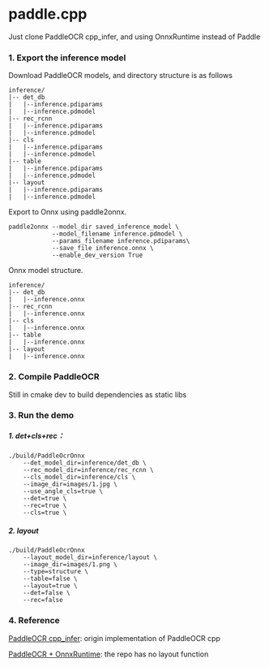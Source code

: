 # paddle.cpp
Just clone PaddleOCR cpp_infer, and using OnnxRuntime instead of Paddle

### 1. Export the inference model
Download PaddleOCR models, and directory structure is as follows
```
inference/
|-- det_db
|   |--inference.pdiparams
|   |--inference.pdmodel
|-- rec_rcnn
|   |--inference.pdiparams
|   |--inference.pdmodel
|-- cls
|   |--inference.pdiparams
|   |--inference.pdmodel
|-- table
|   |--inference.pdiparams
|   |--inference.pdmodel
|-- layout
|   |--inference.pdiparams
|   |--inference.pdmodel
```

Export to Onnx using paddle2onnx.
```
paddle2onnx --model_dir saved_inference_model \
            --model_filename inference.pdmodel \
            --params_filename inference.pdiparams\
            --save_file inference.onnx \
            --enable_dev_version True
```
Onnx model structure.
```
inference/
|-- det_db
|   |--inference.onnx
|-- rec_rcnn
|   |--inference.onnx
|-- cls
|   |--inference.onnx
|-- table
|   |--inference.onnx
|-- layout
|   |--inference.onnx
```

### 2. Compile PaddleOCR
Still in cmake dev to build dependencies as static libs

### 3. Run the demo
##### 1. det+cls+rec：
```shell
./build/PaddleOcrOnnx 
    --det_model_dir=inference/det_db \
    --rec_model_dir=inference/rec_rcnn \
    --cls_model_dir=inference/cls \
    --image_dir=images/1.jpg \
    --use_angle_cls=true \
    --det=true \
    --rec=true \
    --cls=true \
```

##### 2. layout
```shell
./build/PaddleOcrOnnx 
    --layout_model_dir=inference/layout \
    --image_dir=images/1.png \
    --type=structure \
    --table=false \
    --layout=true \
    --det=false \
    --rec=false
```

### 4. Reference
[PaddleOCR cpp_infer](https://github.com/PaddlePaddle/PaddleOCR/tree/release/2.7/deploy/cpp_infer): origin implementation of PaddleOCR cpp

[PaddleOCR + OnnxRuntime](https://github.com/RapidAI/RapidOcrOnnx/tree/61d7b434d2b773eb61dab85328240789f69b3ae0): the repo has no layout function

